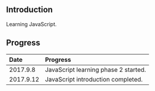 ## Introduction
Learning JavaScript.

## Progress
| Date | Progress |
|:-----|:---------|
| 2017.9.8 | JavaScript learning phase 2 started. |
| 2017.9.12 | JavaScript introduction completed. |
